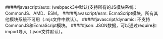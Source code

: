 #####javascript/auto: (webpack3中默认)支持所有的JS模块系统：CommonJS、AMD、ESM。
#####javascript/esm: EcmaScript模块，所有其他模块系统不可用（.mjs文件中默认）。
#####javascript/dynamic: 不支持CommonJS和EcmaScript模块。
#####json: JSON数据，可以通过require和import导入（.json文件默认）。
#####
